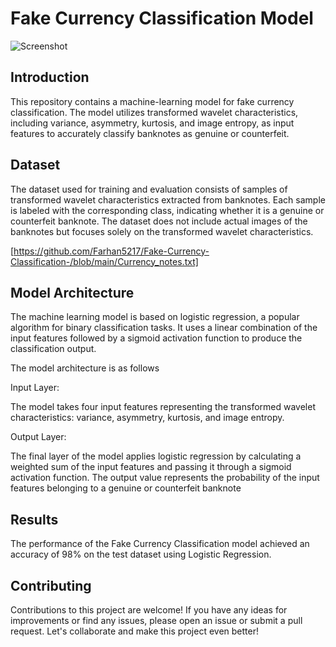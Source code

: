 
# Fake Currency Classification Model


![Screenshot](https://tse4.mm.bing.net/th?id=OIP.3x-QNXbjyB7U9fn_hAfgiwHaDH&pid=Api&P=0&h=180)
## Introduction

This repository contains a machine-learning model for fake currency classification. The model utilizes transformed wavelet characteristics, including variance, asymmetry, kurtosis, and image entropy, as input features to accurately classify banknotes as genuine or counterfeit.



## Dataset 

The dataset used for training and evaluation consists of samples of transformed wavelet characteristics extracted from banknotes. Each sample is labeled with the corresponding class, indicating whether it is a genuine or counterfeit banknote. The dataset does not include actual images of the banknotes but focuses solely on the transformed wavelet characteristics.

[https://github.com/Farhan5217/Fake-Currency-Classification-/blob/main/Currency_notes.txt]

## Model Architecture 

The machine learning model is based on logistic regression, a popular algorithm for binary classification tasks. It uses a linear combination of the input features followed by a sigmoid activation function to produce the classification output.

The model architecture is as follows

Input Layer: 

The model takes four input features representing the transformed wavelet characteristics: variance, asymmetry, kurtosis, and image entropy.

Output Layer: 

The final layer of the model applies logistic regression by calculating a weighted sum of the input features and passing it through a sigmoid activation function. The output value represents the probability of the input features belonging to a genuine or counterfeit banknote
## Results

The performance of the Fake Currency Classification model achieved an accuracy of 98% on the test dataset using Logistic Regression.


## Contributing

Contributions to this project are welcome! If you have any ideas for improvements or find any issues, please open an issue or submit a pull request. Let's collaborate and make this project even better!
